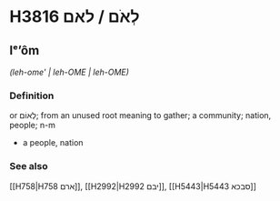 # H3816 לְאֹם / לאם

## lᵉʼôm

_(leh-ome' | leh-OME | leh-OME)_

### Definition

or לְאוֹם; from an unused root meaning to gather; a community; nation, people; n-m

- a people, nation

### See also

[[H758|H758 ארם]], [[H2992|H2992 יבם]], [[H5443|H5443 סבכא]]
